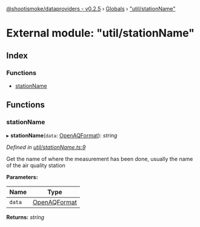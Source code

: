 [@shootismoke/dataproviders - v0.2.5](../README.md) › [Globals](../globals.md) › ["util/stationName"](_util_stationname_.md)

# External module: "util/stationName"

## Index

### Functions

* [stationName](_util_stationname_.md#stationname)

## Functions

###  stationName

▸ **stationName**(`data`: [OpenAQFormat](_util_openaq_.md#openaqformat)): *string*

*Defined in [util/stationName.ts:9](https://github.com/shootismoke/common/blob/9e664ce/packages/dataproviders/src/util/stationName.ts#L9)*

Get the name of where the measurement has been done, usually the name of the
air quality station

**Parameters:**

Name | Type |
------ | ------ |
`data` | [OpenAQFormat](_util_openaq_.md#openaqformat) |

**Returns:** *string*
